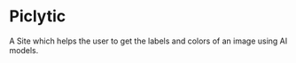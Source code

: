# Piclytic
A Site which helps the user to get the labels and colors of an image using AI models.




